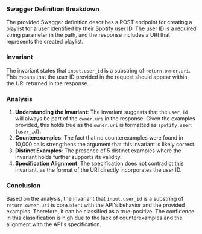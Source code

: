 ### Swagger Definition Breakdown
The provided Swagger definition describes a POST endpoint for creating a playlist for a user identified by their Spotify user ID. The user ID is a required string parameter in the path, and the response includes a URI that represents the created playlist.

### Invariant
The invariant states that `input.user_id` is a substring of `return.owner.uri`. This means that the user ID provided in the request should appear within the URI returned in the response.

### Analysis
1. **Understanding the Invariant**: The invariant suggests that the `user_id` will always be part of the `owner.uri` in the response. Given the examples provided, this holds true as the `owner.uri` is formatted as `spotify:user:{user_id}`. 
2. **Counterexamples**: The fact that no counterexamples were found in 10,000 calls strengthens the argument that this invariant is likely correct. 
3. **Distinct Examples**: The presence of 5 distinct examples where the invariant holds further supports its validity. 
4. **Specification Alignment**: The specification does not contradict this invariant, as the format of the URI directly incorporates the user ID.

### Conclusion
Based on the analysis, the invariant that `input.user_id` is a substring of `return.owner.uri` is consistent with the API's behavior and the provided examples. Therefore, it can be classified as a true-positive. The confidence in this classification is high due to the lack of counterexamples and the alignment with the API's specification.
